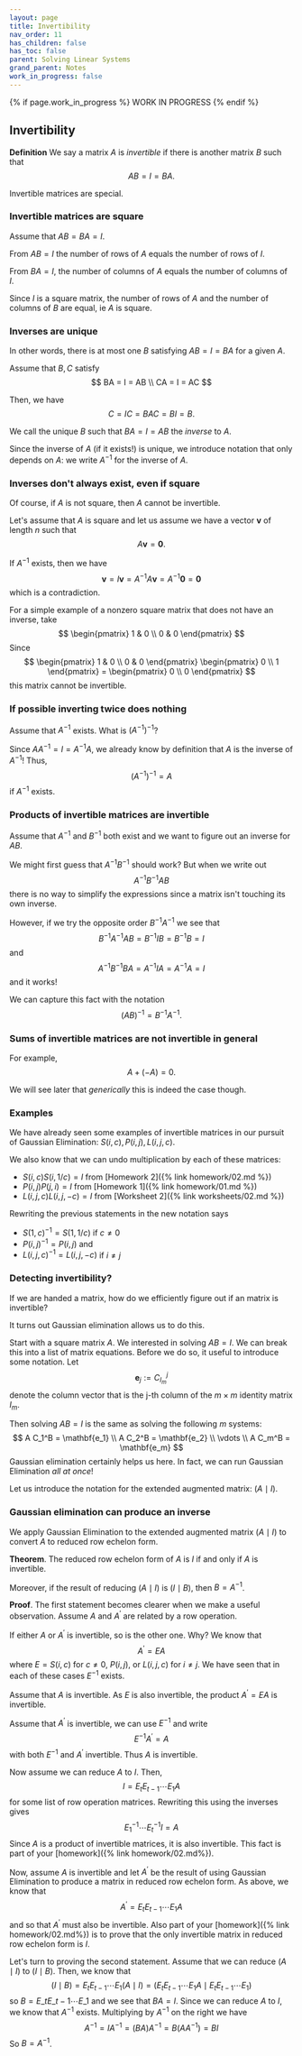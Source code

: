 ```yaml
---
layout: page
title: Invertibility
nav_order: 11
has_children: false
has_toc: false
parent: Solving Linear Systems
grand_parent: Notes
work_in_progress: false 
---
```


{% if page.work_in_progress %}
    WORK IN PROGRESS
{% endif %}

## Invertibility

**Definition** We say a matrix $A$ is _invertible_ if there is another matrix $B$ such that 
$$
    A B = I = B A.
$$

Invertible matrices are special. 

### Invertible matrices are square

Assume that $AB = BA = I$. 

From $AB = I$ the number of rows of $A$ equals the number of rows of $I$. 

From $BA = I$, 
the number of columns of $A$ equals the number of columns of $I$. 

Since $I$ is a square matrix, 
the number of rows of $A$ and the number of columns of $B$ are equal, ie $A$ is square. 

### Inverses are unique 

In other words, there is at most one $B$ satisfying $AB = I = BA$ for a given $A$. 

Assume that $B,C$ satisfy 
$$
    BA = I = AB \\
    CA = I = AC
$$

Then, we have 
$$
    C = IC = BAC = BI = B. 
$$

We call the unique $B$ such that $BA = I = AB$ the _inverse_ to $A$. 

Since the inverse of $A$ (if it exists!) is unique, we introduce notation that only 
depends on $A$: we write $A^{-1}$ for the inverse of $A$. 

### Inverses don't always exist, even if square

Of course, if $A$ is not square, then $A$ cannot be invertible. 

Let's assume that $A$ is square and 
let us assume we have a vector $\mathbf{v}$ of length $n$ such that 
$$
    A \mathbf{v} = \mathbf{0}.
$$

If $A^{-1}$ exists, then we have 
$$
    \mathbf{v} = I \mathbf{v} = A^{-1} A \mathbf{v} = A^{-1} \mathbf{0} = \mathbf{0}
$$
which is a contradiction. 

For a simple example of a nonzero square matrix that does not have an inverse, take 
$$
    \begin{pmatrix} 
        1 & 0 \\
        0 & 0 
    \end{pmatrix}
$$
Since 
$$
    \begin{pmatrix}
        1 & 0 \\
        0 & 0 
    \end{pmatrix} 
    \begin{pmatrix} 
        0 \\
        1  
    \end{pmatrix} = 
    \begin{pmatrix} 
        0 \\
        0  
    \end{pmatrix} 
$$
this matrix cannot be invertible. 

### If possible inverting twice does nothing  

Assume that $A^{-1}$ exists. What is $\left( A^{-1} \right)^{-1}$? 

Since $A A^{-1} = I = A^{-1} A$, we already know by definition that 
$A$ is the inverse of $A^{-1}$! Thus, 
$$
    \left( A^{-1} \right)^{-1} = A
$$
if $A^{-1}$ exists. 

### Products of invertible matrices are invertible

Assume that $A^{-1}$ and $B^{-1}$ both exist and we want to figure out an 
inverse for $AB$. 

We might first guess that $A^{-1} B^{-1}$ should work? But when we write out 
$$
    A^{-1} B^{-1} AB 
$$
there is no way to simplify the expressions since a matrix isn't touching its 
own inverse. 

However, if we try the opposite order $B^{-1} A^{-1}$ we see that 
$$
    B^{-1} A^{-1} A B = B^{-1} I B = B^{-1} B = I
$$
and 
$$
    A^{-1} B^{-1} B A = A^{-1} I A = A^{-1} A = I
$$
and it works!

We can capture this fact with the notation
$$
    (AB)^{-1} = B^{-1} A^{-1}.
$$

### Sums of invertible matrices are not invertible in general

For example, 
$$
    A + (-A) = 0. 
$$

We will see later that _generically_ this is indeed the case though. 

### Examples 

We have already seen some examples of invertible matrices in our pursuit 
of Gaussian Elimination: $S(i,c), P(i,j), L(i,j,c)$.

We also know that we can undo multiplication by each of these matrices:
- $S(i,c) S(i,1/c) = I$ from [Homework 2]({% link homework/02.md %})
- $P(i,j) P(j,i) = I$ from [Homework 1]({% link homework/01.md %})
- $L(i,j,c) L(i,j,-c) = I$ from [Worksheet 2]({% link worksheets/02.md %})

Rewriting the previous statements in the new notation says
- $S(1,c)^{-1} = S(1,1/c)$ if $c \neq 0$
- $P(i,j)^{-1} = P(i,j)$ and 
- $L(i,j,c)^{-1} = L(i,j,-c)$ if $i \neq j$

### Detecting invertibility?

If we are handed a matrix, how do we efficiently figure out if an matrix is invertible?

It turns out Gaussian elimination allows us to do this. 

Start with a square matrix $A$. We interested in solving $AB = I$. We can break this into 
a list of matrix equations. Before we do so, it useful to introduce some notation. Let 
$$
    \mathbf{e}_j := C_{I_m}^j
$$
denote the column vector that is the j-th column of the $m \times m$ identity matrix $I_m$.

Then solving $AB = I$ is the same as solving the following $m$ systems:
$$
    A C_1^B = \mathbf{e_1} \\
    A C_2^B = \mathbf{e_2} \\
    \vdots \\
    A C_m^B = \mathbf{e_m}
$$
Gaussian elimination certainly helps us here. In fact, we can run Gaussian Elimination _all at once_! 

Let us introduce the notation for the extended augmented matrix: $(A \mid I)$. 

### Gaussian elimination can produce an inverse 

We apply Gaussian Elimination to the extended augmented matrix $(A \mid I)$ to convert 
$A$ to reduced row echelon form. 

**Theorem**. The reduced row echelon form of $A$ is $I$ if and only if $A$ is invertible. 

Moreover, if the result of reducing $(A \mid I)$ is $(I \mid B)$, then $B = A^{-1}$. 

**Proof**. The first statement becomes clearer when we make a useful observation.
Assume $A$ and $A^\prime$ are related by a row operation. 

If either $A$ or $A^\prime$ is invertible, so is the other one. Why? We know that 
$$
    A^\prime = E A
$$
where $E = S(i,c)$ for $c \neq 0$, $P(i,j)$, or  $L(i,j,c)$ for $i \neq j$. We have seen that 
in each of these cases $E^{-1}$ exists. 

Assume that $A$ is invertible. As $E$ is also invertible, the product 
$A^\prime = EA$ is invertible. 

Assume that $A^\prime$ is invertible, we can use $E^{-1}$ and write 
$$
    E^{-1} A^\prime = A 
$$
with both $E^{-1}$ and $A^\prime$ invertible. Thus $A$ is invertible. 

Now assume we can reduce $A$ to $I$. Then, 
$$
    I = E_t E_{t-1} \cdots E_1 A 
$$
for some list of row operation matrices. Rewriting this using the inverses gives 
$$
    E_1^{-1} \cdots E_t^{-1} I = A
$$
Since $A$ is a product of invertible matrices, it is also invertible. This fact is 
part of your [homework]({% link homework/02.md%}).

Now, assume $A$ is invertible and let $A^\prime$ be the result of using Gaussian 
Elimination to produce a matrix in reduced row echelon form. As above, we know 
that 
$$
    A^\prime = E_t E_{t-1} \cdots E_1 A 
$$
and so that $A^\prime$ must also be invertible. Also part of your 
[homework]({% link homework/02.md%}) is to prove that the only invertible matrix 
in reduced row echelon form is $I$. 

Let's turn to proving the second statement. Assume that we can reduce 
$(A \mid I)$ to $(I \mid B)$. Then, we know that 
$$
    (I \mid B) = E_t E_{t-1} \cdots E_1 (A \mid I) = 
    (E_t E_{t-1} \cdots E_1 A \mid E_t E_{t-1} \cdots E_1)
$$
so $B = E\_t E\_{t-1} \cdots E\_1$ and we see that $BA = I$. Since we can reduce 
$A$ to $I$, we know that $A^{-1}$ exists. Multiplying by $A^{-1}$ on the right we 
have 
$$
    A^{-1} = I A^{-1} = (BA)A^{-1} = B(AA^{-1}) = B I
$$
So $B = A^{-1}$. 